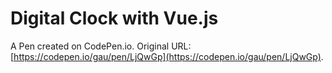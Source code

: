 # Digital Clock with Vue.js

A Pen created on CodePen.io. Original URL: [https://codepen.io/gau/pen/LjQwGp](https://codepen.io/gau/pen/LjQwGp).

